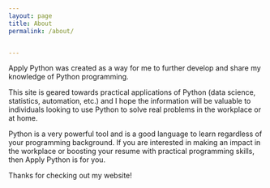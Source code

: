 ```yaml
---
layout: page
title: About
permalink: /about/


---
```

Apply Python was created as a way for me to further develop and share my knowledge of Python programming.   

This site is geared towards practical applications of Python (data science, statistics, automation, etc.)
and I hope the information will be valuable to individuals looking to use Python to solve real problems in the
workplace or at home. 

Python is a very powerful tool and is a good language to learn regardless of your programming background. If you are 
interested in making an impact in the workplace or boosting your resume with practical programming skills, then
Apply Python is for you.

Thanks for checking out my website!
